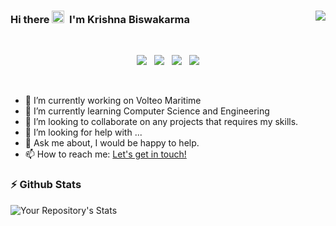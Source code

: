 ### Hi there <img src="https://raw.githubusercontent.com/soumyadip007/soumyadip007/master/Hi.gif" width=20px/> &nbsp;I'm Krishna Biswakarma<img src="https://img.shields.io/badge/Profile%20Visitors-172B4D?style=for-the-badge&logo=Opsgenie&logoColor=white" align="right"/>

<br/>
<p align="center">
<a href="mailto:krishnabiswakarmasc@gmail.com"><img src="https://img.shields.io/badge/Gmail-D14836?style=for-the-badge&logo=gmail&logoColor=white"/></a>&nbsp;&nbsp;&nbsp;<a href="https://twitter.com/Krishna__Kanha"><img src="https://img.shields.io/badge/Twitter-1DA1F2?style=for-the-badge&logo=twitter&logoColor=white"/></a>&nbsp;&nbsp;&nbsp;<a href="https://www.instagram.com/iamkrishnabiswakarma/"><img src="https://img.shields.io/badge/Instagram-E4405F?style=for-the-badge&logo=instagram&logoColor=white"/></a>&nbsp;&nbsp;&nbsp;<a href="https://www.linkedin.com/in/iamkrishnabiswakarma/"><img src="https://img.shields.io/badge/LinkedIn-0077B5?style=for-the-badge&logo=linkedin&logoColor=white"/></a>
</p>
<br/>



- 🔭 I’m currently working on Volteo Maritime
- 🌱 I’m currently learning Computer Science and Engineering
- 👯 I’m looking to collaborate on any projects that requires my skills.
- 🤔 I’m looking for help with ...
- 💬 Ask me about, I would be happy to help.
- 📫 How to reach me: <a href = "mailto:krishnabiswakarmasc@gmail.com">Let's get in touch!</a>

<h3>⚡ Github Stats</h3>

![Your Repository's Stats](https://github-readme-stats.vercel.app/api?username=Phoenix6296&show_icons=true&theme=merko)

